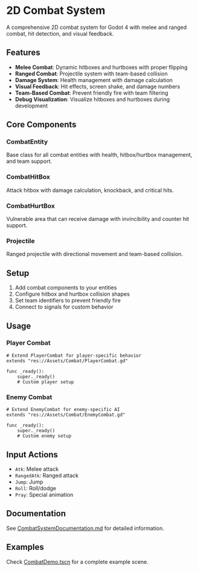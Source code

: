 # 2D Combat System

A comprehensive 2D combat system for Godot 4 with melee and ranged combat, hit detection, and visual feedback.

## Features

- **Melee Combat**: Dynamic hitboxes and hurtboxes with proper flipping
- **Ranged Combat**: Projectile system with team-based collision
- **Damage System**: Health management with damage calculation
- **Visual Feedback**: Hit effects, screen shake, and damage numbers
- **Team-Based Combat**: Prevent friendly fire with team filtering
- **Debug Visualization**: Visualize hitboxes and hurtboxes during development

## Core Components

### CombatEntity
Base class for all combat entities with health, hitbox/hurtbox management, and team support.

### CombatHitBox
Attack hitbox with damage calculation, knockback, and critical hits.

### CombatHurtBox
Vulnerable area that can receive damage with invincibility and counter hit support.

### Projectile
Ranged projectile with directional movement and team-based collision.

## Setup

1. Add combat components to your entities
2. Configure hitbox and hurtbox collision shapes
3. Set team identifiers to prevent friendly fire
4. Connect to signals for custom behavior

## Usage

### Player Combat
```gdscript
# Extend PlayerCombat for player-specific behavior
extends "res://Assets/Combat/PlayerCombat.gd"

func _ready():
	super._ready()
	# Custom player setup
```

### Enemy Combat
```gdscript
# Extend EnemyCombat for enemy-specific AI
extends "res://Assets/Combat/EnemyCombat.gd"

func _ready():
	super._ready()
	# Custom enemy setup
```

## Input Actions

- `Atk`: Melee attack
- `RangedAtk`: Ranged attack
- `Jump`: Jump
- `Roll`: Roll/dodge
- `Pray`: Special animation

## Documentation

See [CombatSystemDocumentation.md](CombatSystemDocumentation.md) for detailed information.

## Examples

Check [CombatDemo.tscn](CombatDemo.tscn) for a complete example scene.
